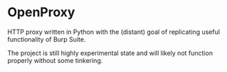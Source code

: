 # OpenProxy
HTTP proxy written in Python with the (distant) goal of replicating useful functionality of Burp Suite.

The project is still highly experimental state and will likely not function properly without some tinkering.
